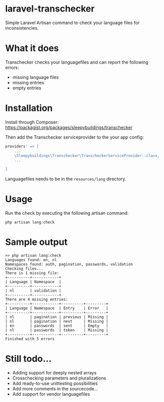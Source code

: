 # laravel-transchecker

Simple Laravel Artisan command to check your language files for inconsistencies.

# What it does

Transchecker checks your languagefiles and can report the following errors:

- missing language files
- missing entries
- empty entries

# Installation

Install through Composer: https://packagist.org/packages/sleepybuildings/transchecker

Then add the Transchecker serviceprovider to the your app config:

```php
providers' => [
	...
	\Sleepybuildings\Transchecker\TranscheckerServiceProvider::class,
	...

]
```

Languagefiles needs to be in the `resources/lang` directory.

# Usage

Run the check by executing the following artisan command:

`php artisan lang:check`

# Sample output

```
>> php artisan lang:check
Languages found: en, nl
Namespaces found: auth, pagination, passwords, validation
Checking files...
There is 1 missing file:
+----------+------------+
| Language | Namespace  |
+----------+------------+
| nl       | validation |
+----------+------------+
There are 4 missing entries:
+----------+------------+----------+---------+
| Language | Namespace  | Entry    | Error   |
+----------+------------+----------+---------+
| nl       | pagination | previous | Missing |
| nl       | pagination | next     | Missing |
| en       | passwords  | sent     | Empty   |
| nl       | passwords  | token    | Missing |
+----------+------------+----------+---------+
Finished with 5 errors
```

# Still todo...

- Adding support for deeply nested arrays
- Crosschecking parameters and pluralizations
- Add ready-to-use unittesting possibilities
- Add more comments in the sourcecode...
- Add support for vendor languagefiles
